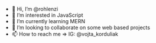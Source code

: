 - 👋 Hi, I’m @rohlenzi
- 👀 I’m interested in JavaScript
- 🌱 I’m currently learning MERN
- 💞️ I’m looking to collaborate on some web based projects
- 📫 How to reach me => IG: @vojta_korduliak 

<!---
rohlenzi/rohlenzi is a ✨ special ✨ repository because its `README.md` (this file) appears on your GitHub profile.
You can click the Preview link to take a look at your changes.
--->
